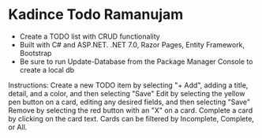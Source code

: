 # Kadince Todo Ramanujam
- Create a TODO list with CRUD functionality
- Built with C# and ASP.NET. .NET 7.0, Razor Pages, Entity Framework, Bootstrap
- Be sure to run Update-Database from the Package Manager Console to create a local db

Instructions:
Create a new TODO item by selecting "+ Add", adding a title, detail, and a color, and then selecting "Save"
Edit by selecting the yellow pen button on a card, editing any desired fields, and then selecting "Save"
Remove by selecting the red button with an "X" on a card.
Complete a card by clicking on the card text.
Cards can be filtered by Incomplete, Complete, or All.
